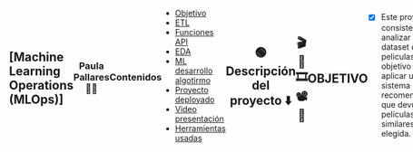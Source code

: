 

</p>
<div style="display: flex; margin-left: 20px; align-items: center;">
  <h2 style="text-align: left;">[Machine Learning Operations (MLOps)]</h2>

					> Proyecto Individual  

###  <p align="center"> **Paula Pallares** :technologist:

#### 

<hr>  
</head>
<body>
  <h3>Contenidos</h3> 
  <ul>
    <li><a href="#objective">Objetivo</a></li>
    <li><a href="https://github.com/paupallares/PI_ML_OPS/blob/main/ETL-Transformaciones.ipynb">ETL</a></li>
    <li><a href="https://github.com/paupallares/PI_ML_OPS/blob/main/API-Funciones.ipynb">Funciones API  </a></li>
    <li><a href="https://github.com/paupallares/PI_ML_OPS/blob/main/EDA-An%C3%A1lisis.ipynb">EDA</a></li>
    <li><a href="https://github.com/paupallares/PI_ML_OPS/blob/main/ML-ModeloRecomendacion.ipynb">ML desarrollo algotirmo</a></li>
    <li><a href="https://pi-ml-ops-3gcr.onrender.com/">Proyecto deployado</a></li>
    <li><a href="#video">Video presentación</a></li>
    <li><a href="#tools">Herramientas usadas</a></li>
  </ul>

## <p align=center>:green_circle:  Descripción del proyecto :arrow_down: 

## <p align=center>:clapper: :movie_camera: :film_strip: :film_projector:  :popcorn: 

####   <h2 id="objective" style="text-align: center;">OBJETIVO</h2>


- [x] Este proyecto consiste en analizar un dataset de peliculas con el objetivo de aplicar un sistema de recomendación que devuelva 5 películas similares a la elegida. 

**`Pasos desarrollados:`** 

- [x] ETL : carga, exploración y transformación de datos, nulos, duplicados, eliminación de campos innecesarios.
- [x] API: creación de 7 funciones básicas para recopilar datos.
- [x] EDA: análisis exploratorio del dataset, elección y jerarquización de campos y datos, imputación y discretización de algunas variables.
- [x] ML: para el sistema de recomendación usé una matriz TF-ITF para la interpretación del texto y una matriz de conteo para los metadatos, luego con la similaritud del coseno se procesaron las recomendaciones.
- [x] Deploy final: haciendo uso de FastAPI y render.com hice un deploy final con todas las funciones* disponibles en este link: <a href="https://pi-ml-ops-3gcr.onrender.com/">< Deploy en render.com ></a>

<p align="center">
<img src="https://github.com/HX-PRomero/PI_ML_OPS/raw/main/src/DiagramaConceptualDelFlujoDeProcesos.png"  height=400>
</p>


**`Decisiones tomadas:`** :brain: 

Para el modelo de recomendación decidí utilizar campos que me dieran información sobre la trama, temática y tono de la película, dándole importancia al género y teniendo en consideración si la película es nueva o antigua y los idiomas hablados en el film para tratar de llegar a gustos más particulares.
Descarté rapidamente las variables numéricas relacionadas con dinero, solo dejé popularidad y puntaje (vote_average) para usarlas como filtro y recomendar así películas que sean famosas o populares, les apliqué MinMaxScaler y StandardScaler para standarizar los valores pero dejé el filtro fuera del modelo entregado por costos computacionales. 
Para los datos de texto usé dos vectores, el TF-IDF para 'overview' y 'tagline' para extraer mejor la relación entre las palabras e identificar su importancia y usé Vector Count para 'genres' (x2 para darle más jerarquía), 'decade' y 'spoken_languages' para contabilizar la frecuencia de los términos ya que considero que estos datos se asemejan más a 'metadatos' que a un procesamiento de lenguaje natural. En ambas matrices obtengo similaritud por coseno para luego sacar la similaritud del coseno entre ambas matrices dandole un peso superior a la matriz TF-IDF (60/40) ya que considero que la temática y trama deberían ser más influyentes en la recomendación.


					𝑐𝑜𝑠𝑖𝑛𝑒(𝑥,𝑦)=  𝑥.𝑦⊺
						  ||𝑥||.||𝑦||



## **DESARROLLO** :chart_with_upwards_trend: 

- **`ETL`**: :mag_right: <br>
 					desanidar campos  :white_check_mark: <br>
  					valores nulos a 0 :white_check_mark: <br>
					valores nulos eliminados :white_check_mark: <br>
					fechas a datetime :white_check_mark: <br>
					campo 'release_year' con año de estreno :white_check_mark: <br>
					crear columna de retorno de inversión :white_check_mark: <br>
					elimnar columnas que no se usarán :white_check_mark: <br>

- **`API`**: :computer: <br> 

:small_orange_diamond: **FUNCION 1:** se ingresa el mes y se retorna la cantidad de peliculas que se estrenaron ese mes históricamente.
> Nombre del mes, en español y minúscula: ejemplo: **`.com/peliculas_mes/enero`**<br><br>

:small_blue_diamond: **FUNCION 2:** se ingresa el dia y se retorna la cantidad de peliculas que se estrenaron ese dia históricamente.
> Se ingresa el nombre del dia, en español y minúscula: ejemplo: **`.com/peliculas_dia/lunes`**<br><br>

:small_orange_diamond: **FUNCION 3:** se ingresa la franquicia y se retorna la cantidad de peliculas, ganancia total y ganancia promedio.
> Se ingresa la franquicia con Mayúsculas: ejemplo: **`.com/franquicia/Toy Story Collection`**<br><br>

:small_blue_diamond: **FUNCION 4:** se ingresa el paīs y se retorna la cantidad de peliculas producidas por el mismo.
> Se ingresa el nombre del país en inglés con Mayúsculas: ejemplo: **`.com/peliculas_pais/United States of America`**<br><br>

:small_orange_diamond: **FUNCION 5:** se ingresa la productora y se retorna la ganancia total y la cantidad de peliculas producidas por el mismo.
> Se ingresa el nombre de la productora con Mayúsculas: ejemplo: **`.com/productoras/Pixar Animation Studio`**<br><br>

:small_blue_diamond: **FUNCION 6:** se ingresa la película y se retorna la inversión, ganancia,retorno y el año de lanzamiento de la película.
> Se ingresa el nombre original de la película: ejemplo: **`.com/retorno/Toy Story`** <br><br>

:green_square: **FUNCION 7 - ML:** se ingresa una película y se retornan 5 películas similares a modo de recomendación.
> Se ingresa el nombre original de la película: ejemplo: **`.com/recomendacion/The Dukes`** <br><br>

:interrobang:  **FUNCION TEST:** se ingresa una película y se retornan 5 películas similares a modo de recomendación, solo por gênero.
> Se ingresa el nombre original de la película: ejemplo: **`.com/recomendacionTEST/Avatar`** <br><br>


**`EDA`**: (Exploratory Data Analysis-EDA) :bar_chart: 

Usé *_pandas profiling*, para tener un resumen rápido y efectivo de los datos. Eliminé duplicados, nulos y corregí algunas categorías que tenían valores erroneos como 'popularity' o 'genres'. Decidí mantener para mi modelo las columnas: <br>
 + **'genres'** : es muy determinante ya que la escencia de como se cuenta una historia esta muy anclada en el género, dos peliculas pueden ser sobre una historia de amor, pero como la cuente una comedia a como la cuente un drama o una de terror seran muy diferentes.
 + **'overview'** : voy a usar la descripción para alimentar al algorítmo de la idea del film, de información sobre la trama y el tono.
+ **'tagline'**: junto con overview me pude ayudar a dar una descripcion mas detallada.
+ **'spoken_languages'**: puede ayudar a recomendar peliculas en el mismo idioma, considerando que la mayoria son de habla inglesa, si un usuario prefiere peliculas en italiano, el algoritmo podria predecir en su lista al menos una o dos peliculas en dicho idioma, tendre que imputar algunos datos desde el campo 'original_language'.
+ **'decades'**: discreticé esta variable desde 'relese_year' para que el algoritmo pueda darle mas peso a peliculas en relacion a su epoca, por ejemplo si busca peliculas clasicas.
+ **'popularity'**: puede ser un factor muy importante par evitar recomendar peliculas que no sean conocidas.
+ **'vote_average'**: la idea es que ayude a seleccionar peliculas populares y con buenas criticas.

<p align="center">
<img src="https://github.com/paupallares/PI_ML_OPS/blob/main/src/boceto.png"  height=400>
</p>

**`Sistema de recomendación`**: :vertical_traffic_light: 

El sistema consiste en recomendar películas a los usuarios basándose en películas similares, por lo que se debe encontrar la similitud de puntuación entre esa película y el resto de películas, se ordenarán según el score de similaridad y devolverá una lista de Python con 5 valores, cada uno siendo el string del nombre de las películas con mayor puntaje, en orden descendente. Las decisiones que tomé a la hora de construirlo están explicadas arriba en ***Decisiones tomadas***

El modelo responde muy bien, con recomendaciones que aparentemente son muy idóneas. Ejemplos:

<p align="center">
<img src="https://github.com/paupallares/PI_ML_OPS/blob/main/src/ejemplos.png"  height=400>
</p>

<br/>

**`Deployment`**: Realizado con [Render](https://render.com/docs/free#free-web-services), se puede acceder por este link: <a href="https://pi-ml-ops-3gcr.onrender.com/">Proyecto deployado</a>

Lamentablemente render.com limita el uso de memoria RAM para suscripciones gratuitas :sleepy:  por lo que la recomendación en la API se hace con un dataset reducido. Puede pasar que la pelicula que quieran consultar no se encuentre en ese dataset. Pueden buscarla en la consulta recomendacionTEST pero esa consulta no evalua similaritud con un algorítmo de ML sino solo arroja los primeros 5 registros que coinciden con el género de la película ingresada. 

<sub> Alguna películas presentes en el dataset reducido son: 'The Dukes', 'Dollman', 'Tom and Huck'. </sub>

<br/>

**`Video`**: :rocket:  



<br/>

####   <h2 id="tools" style="text-align: center;">HERRAMIENTAS USADAS :books:</h2>  

<p align="center">
<img src="https://github.com/paupallares/PI_ML_OPS/blob/main/src/librerias.png"  height=400>
</p>

   
## <p align=center> :star_struck: MUCHAS GRACIAS :hugs: 

<li><a href="https://www.linkedin.com/in/paupallares/">Linkedin</a></li>
